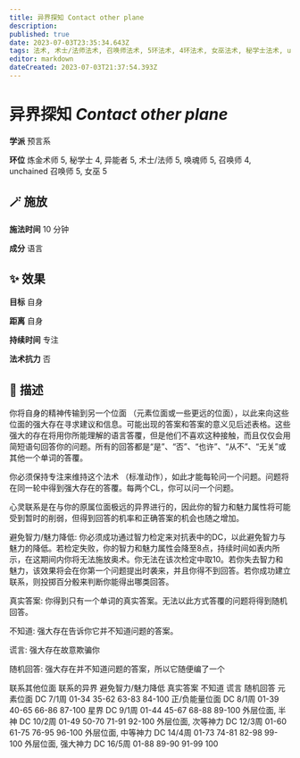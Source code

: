 ```yaml
---
title: 异界探知 Contact other plane
description: 
published: true
date: 2023-07-03T23:35:34.643Z
tags: 法术, 术士/法师法术, 召唤师法术, 5环法术, 4环法术, 女巫法术, 秘学士法术, unchained 召唤师法术, 炼金术师法术, 异能者法术, 预言系, 唤魂师法术
editor: markdown
dateCreated: 2023-07-03T21:37:54.393Z
---
```


# **异界探知** *Contact other plane*

**学派** 预言系 

**环位** 炼金术师 5, 秘学士 4, 异能者 5, 术士/法师 5, 唤魂师 5, 召唤师 4, unchained 召唤师 5, 女巫 5

## 🪄 施放

**施法时间** 10 分钟

**成分** 语言

## ✨ 效果 

**目标** 自身 

**距离** 自身  

**持续时间** 专注 

**法术抗力** 否

## 📖 描述

你将自身的精神传输到另一个位面 （元素位面或一些更远的位面），以此来向这些位面的强大存在寻求建议和信息。可能出现的答案和答案的意义见后述表格。这些强大的存在将用你所能理解的语言答覆，但是他们不喜欢这种接触，而且仅仅会用简短语句回答你的问题。所有的回答都是“是”、“否”、“也许”、“从不”、“无关”或其他一个单词的答覆。

你必须保持专注来维持这个法术 （标准动作），如此才能每轮问一个问题。问题将在同一轮中得到强大存在的答覆。每两个CL，你可以问一个问题。

心灵联系是在与你的原属位面极远的异界进行的，因此你的智力和魅力属性将可能受到暂时的削弱，但得到回答的机率和正确答案的机会也随之增加。

避免智力/魅力降低: 你必须成功通过智力检定来对抗表中的DC，以此避免智力与魅力的降低。若检定失败，你的智力和魅力属性会降至8点，持续时间如表内所示，在这期间内你将无法施放奥术。你无法在该次检定中取10。若你失去智力和魅力，该效果将会在你第一个问题提出时袭来，并且你得不到回答。若你成功建立联系，则投掷百分骰来判断你能得出哪类回答。

真实答案: 你得到只有一个单词的真实答案。无法以此方式答覆的问题将得到随机回答。

不知道: 强大存在告诉你它并不知道问题的答案。

谎言: 强大存在故意欺骗你

随机回答: 强大存在并不知道问题的答案，所以它随便编了一个

   联系其他位面   联系的异界 避免智力/魅力降低  真实答案 不知道 谎言 随机回答   元素位面 DC 7/1周 01-34  35-62 63-83 84-100   正/负能量位面 DC 8/1周 01-39 40-65 66-86  87-100   星界 DC 9/1周 01-44 45-67 68-88 89-100    外层位面, 半神 DC 10/2周 01-49 50-70 71-91 92-100   外层位面, 次等神力  DC 12/3周 01-60 61-75 76-95 96-100   外层位面, 中等神力 DC 14/4周 01-73  74-81 82-98 99-100   外层位面, 强大神力 DC 16/5周 01-88 89-90 91-99  100  
    
